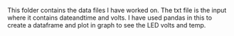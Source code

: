 This folder contains the data files I have worked on.
The txt file is the input where it contains dateandtime and volts.
I have used pandas in this to create a dataframe and plot in graph to see the LED volts and temp.
